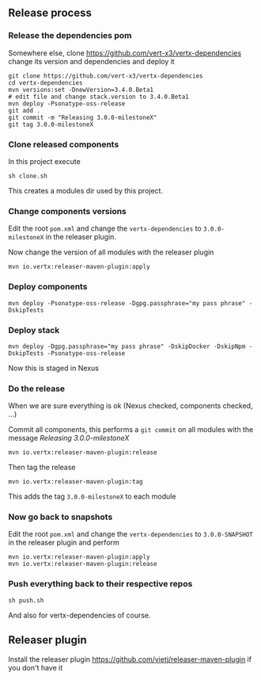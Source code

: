 ## Release process

### Release the dependencies pom

Somewhere else, clone https://github.com/vert-x3/vertx-dependencies change its version and dependencies and deploy it

    git clone https://github.com/vert-x3/vertx-dependencies
    cd vertx-dependencies
    mvn versions:set -DnewVersion=3.4.0.Beta1
    # edit file and change stack.version to 3.4.0.Beta1
    mvn deploy -Psonatype-oss-release
    git add .
    git commit -m "Releasing 3.0.0-milestoneX"
    git tag 3.0.0-milestoneX

### Clone released components

In this project execute

    sh clone.sh

This creates a modules dir used by this project.

### Change components versions

Edit the root `pom.xml` and change the `vertx-dependencies` to `3.0.0-milestoneX` in the releaser plugin.

Now change the version of all modules with the releaser plugin

    mvn io.vertx:releaser-maven-plugin:apply

### Deploy components

```
mvn deploy -Psonatype-oss-release -Dgpg.passphrase="my pass phrase" -DskipTests
```

### Deploy stack

```
mvn deploy -Dgpg.passphrase="my pass phrase" -DskipDocker -DskipNpm -DskipTests -Psonatype-oss-release
```

Now this is staged in Nexus

### Do the release

When we are sure everything is ok (Nexus checked, components checked, ...)

Commit all components, this performs a `git commit` on all modules with the message _Releasing 3.0.0-milestoneX_

    mvn io.vertx:releaser-maven-plugin:release

Then tag the release

    mvn io.vertx:releaser-maven-plugin:tag

This adds the tag `3.0.0-milestoneX` to each module

### Now go back to snapshots

Edit the root `pom.xml` and change the `vertx-dependencies` to `3.0.0-SNAPSHOT` in the releaser plugin and perform

```
mvn io.vertx:releaser-maven-plugin:apply
mvn io.vertx:releaser-maven-plugin:release
```

### Push everything back to their respective repos

```
sh push.sh
```

And also for vertx-dependencies of course.

## Releaser plugin

Install the releaser plugin https://github.com/vietj/releaser-maven-plugin if you don't have it
